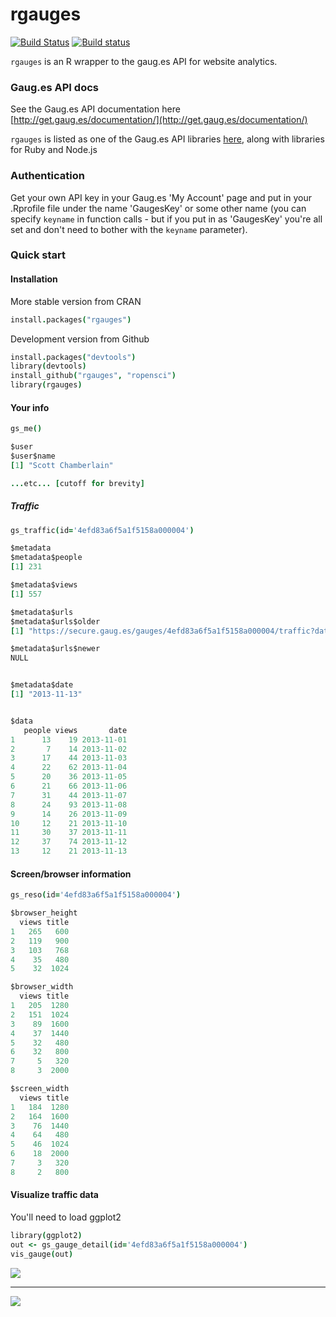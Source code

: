 rgauges
=======

[![Build Status](https://api.travis-ci.org/ropensci/rgauges.png)](https://travis-ci.org/ropensci/rgauges)
[![Build status](https://ci.appveyor.com/api/projects/status/vbir624l5erfhe0a/branch/master)](https://ci.appveyor.com/project/sckott/rgauges/branch/master)

`rgauges` is an R wrapper to the gaug.es API for website analytics.

### Gaug.es API docs

See the Gaug.es API documentation here [http://get.gaug.es/documentation/](http://get.gaug.es/documentation/)

`rgauges` is listed as one of the Gaug.es API libraries [here](http://get.gaug.es/documentation/api/libraries/), along with libraries for Ruby and Node.js

### Authentication

Get your own API key in your Gaug.es 'My Account' page and put in your .Rprofile file under the name 'GaugesKey' or some other name (you can specify `keyname` in function calls - but if you put in as 'GaugesKey' you're all set and don't need to bother with the `keyname` parameter).

### Quick start

#### Installation

More stable version from CRAN

```coffee
install.packages("rgauges")
```

Development version from Github

```coffee
install.packages("devtools")
library(devtools)
install_github("rgauges", "ropensci")
library(rgauges)
```

#### Your info

```coffee
gs_me()

$user
$user$name
[1] "Scott Chamberlain"

...etc... [cutoff for brevity]
```

##### Traffic

```coffee
gs_traffic(id='4efd83a6f5a1f5158a000004')
```

```coffee
$metadata
$metadata$people
[1] 231

$metadata$views
[1] 557

$metadata$urls
$metadata$urls$older
[1] "https://secure.gaug.es/gauges/4efd83a6f5a1f5158a000004/traffic?date=2013-10-01"

$metadata$urls$newer
NULL


$metadata$date
[1] "2013-11-13"


$data
   people views       date
1      13    19 2013-11-01
2       7    14 2013-11-02
3      17    44 2013-11-03
4      22    62 2013-11-04
5      20    36 2013-11-05
6      21    66 2013-11-06
7      31    44 2013-11-07
8      24    93 2013-11-08
9      14    26 2013-11-09
10     12    21 2013-11-10
11     30    37 2013-11-11
12     37    74 2013-11-12
13     12    21 2013-11-13
```

#### Screen/browser information

```coffee
gs_reso(id='4efd83a6f5a1f5158a000004')
```

```coffee
$browser_height
  views title
1   265   600
2   119   900
3   103   768
4    35   480
5    32  1024

$browser_width
  views title
1   205  1280
2   151  1024
3    89  1600
4    37  1440
5    32   480
6    32   800
7     5   320
8     3  2000

$screen_width
  views title
1   184  1280
2   164  1600
3    76  1440
4    64   480
5    46  1024
6    18  2000
7     3   320
8     2   800
```

#### Visualize traffic data

You'll need to load ggplot2

```coffee
library(ggplot2)
out <- gs_gauge_detail(id='4efd83a6f5a1f5158a000004')
vis_gauge(out)
```

![](inst/assets/plot.png)

------

[![](http://ropensci.org/public_images/github_footer.png)](http://ropensci.org)
